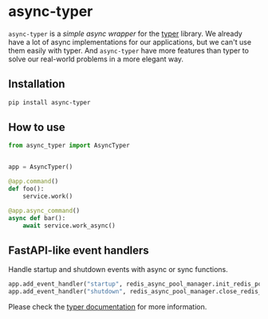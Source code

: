 # async-typer

`async-typer` is a _simple async wrapper_ for the [typer](https://github.com/tiangolo/typer) library. 
We already have a lot of async implementations for our applications, but we can't use them easily with typer.
And `async-typer` have more features than typer to solve our real-world problems in a more elegant way.

## Installation

```bash
pip install async-typer
```

## How to use

```python
from async_typer import AsyncTyper


app = AsyncTyper()

@app.command()
def foo():
    service.work()

@app.async_command()
async def bar():
    await service.work_async()

```


## FastAPI-like event handlers

Handle startup and shutdown events with async or sync functions.

```python
app.add_event_handler("startup", redis_async_pool_manager.init_redis_pool)
app.add_event_handler("shutdown", redis_async_pool_manager.close_redis_pool)
```

Please check the [typer documentation](https://typer.tiangolo.com/) for more information.
